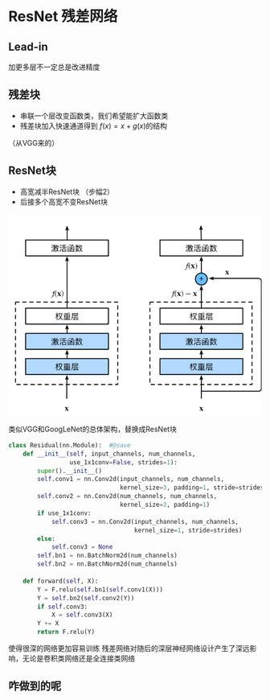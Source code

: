 # ResNet 残差网络

## Lead-in

加更多层不一定总是改进精度

## 残差块

- 串联一个层改变函数类，我们希望能扩大函数类
- 残差块加入快速通道得到
  $f(x)=x+g(x)$的结构

（从VGG来的）

## ResNet块

- 高宽减半ResNet块 （步幅2）
- 后接多个高宽不变ResNet块

![image-20250816145909830](Images\image-20250816145909830.png)

类似VGG和GoogLeNet的总体架构，替换成ResNet块

```python
class Residual(nn.Module):  #@save
    def __init__(self, input_channels, num_channels,
                 use_1x1conv=False, strides=1):
        super().__init__()
        self.conv1 = nn.Conv2d(input_channels, num_channels,
                               kernel_size=3, padding=1, stride=strides)
        self.conv2 = nn.Conv2d(num_channels, num_channels,
                               kernel_size=3, padding=1)
        if use_1x1conv:
            self.conv3 = nn.Conv2d(input_channels, num_channels,
                                   kernel_size=1, stride=strides)
        else:
            self.conv3 = None
        self.bn1 = nn.BatchNorm2d(num_channels)
        self.bn2 = nn.BatchNorm2d(num_channels)

    def forward(self, X):
        Y = F.relu(self.bn1(self.conv1(X)))
        Y = self.bn2(self.conv2(Y))
        if self.conv3:
            X = self.conv3(X)
        Y += X
        return F.relu(Y)
```



使得很深的网络更加容易训练
残差网络对随后的深层神经网络设计产生了深远影响，无论是卷积类网络还是全连接类网络



## 咋做到的呢

